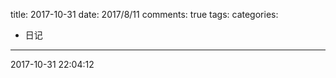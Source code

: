 title: 2017-10-31
date: 2017/8/11
comments: true
tags: 
categories: 
 - 日记
----------
<!-- more -->
2017-10-31 22:04:12

